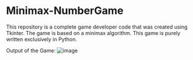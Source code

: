 # Minimax-NumberGame
This repository is a complete game developer code that was created using Tkinter. The game is based on a minimax algorithm. This game is purely written exclusively in Python.

Output of the Game:
![image](https://user-images.githubusercontent.com/82810282/233357716-d1cd965f-cb3a-4f79-b0c5-d6213079bd9a.png)

